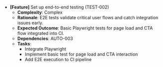 - **[Feature]** Set up end-to-end testing (TEST-002)
  - **Complexity**: Complex
  - **Rationale**: E2E tests validate critical user flows and catch integration issues early.
  - **Expected Outcome**: Basic Playwright tests for page load and CTA flow integrated into CI.
  - **Dependencies**: AUTO-003
  - **Tasks**:
    * Integrate Playwright
    * Implement basic test for page load and CTA interaction
    * Add E2E execution to CI pipeline


